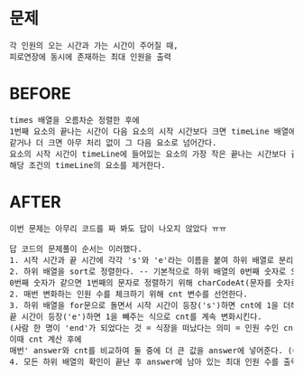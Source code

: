 # 문제

<pre>
각 인원의 오는 시간과 가는 시간이 주어질 때,
피로연장에 동시에 존재하는 최대 인원을 출력
</pre>

# BEFORE

<pre>
times 배열을 오름차순 정렬한 후에
1번째 요소의 끝나는 시간이 다음 요소의 시작 시간보다 크면 timeLine 배열에 추가한다.
같거나 더 크면 아무 처리 없이 그 다음 요소로 넘어간다.
요소의 시작 시간이 timeLine에 들어있는 요소의 가장 작은 끝나는 시간보다 같거나 크다면 
해당 조건의 timeLine의 요소를 제거한다.
</pre>

# AFTER

<pre>
이번 문제는 아무리 코드를 짜 봐도 답이 나오지 않았다 ㅠㅠ

답 코드의 문제풀이 순서는 이러했다.
1. 시작 시간과 끝 시간에 각각 's'와 'e'라는 이름을 붙여 하위 배열로 분리한다.
2. 하위 배열을 sort로 정렬한다. -- 기본적으로 하위 배열의 0번째 숫자로 오름차순으로 정렬하되,
0번째 숫자가 같으면 1번째의 문자로 정렬하기 위해 charCodeAt(문자를 숫자로 변환) 메서드 사용
2. 매번 변화하는 인원 수를 체크하기 위해 cnt 변수를 선언한다.
3. 하위 배열을 for문으로 돌면서 시작 시간이 등장('s')하면 cnt에 1을 더해주고, 
끝 시간이 등장('e')하면 1을 빼주는 식으로 cnt를 계속 변화시킨다.
(사람 한 명이 'end'가 되었다는 것 = 식장을 떠났다는 의미 = 인원 수인 cnt에서 빼 줘야 한다)
이때 cnt 계산 후에 
매번' answer와 cnt를 비교하여 둘 중에 더 큰 값을 answer에 넣어준다. (= 자연스럽게 answer는 최대 인원 수 값이 됨)
4. 모든 하위 배열의 확인이 끝난 후 answer에 남아 있는 최대 인원 수를 출력한다. 
</pre>
